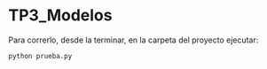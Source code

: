 # TP3_Modelos
Para correrlo, desde la terminar, en la carpeta del proyecto ejecutar:
```
python prueba.py
```
